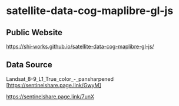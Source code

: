 # satellite-data-cog-maplibre-gl-js
## Public Website
https://shi-works.github.io/satellite-data-cog-maplibre-gl-js/

## Data Source
Landsat_8-9_L1_True_color_-_pansharpened
[https://sentinelshare.page.link/GwyM]

https://sentinelshare.page.link/7unX
